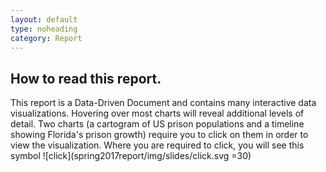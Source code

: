 ```yaml
---
layout: default
type: noheading
category: Report
---
```

## How to read this report.

This report is a Data-Driven Document and contains many interactive data visualizations. Hovering over most charts will reveal additional levels of detail. Two charts (a cartogram of US prison populations and a timeline showing Florida's prison growth) require you to click on them in order to view the visualization. Where you are required to click, you will see this symbol ![click](spring2017report/img/slides/click.svg =30)